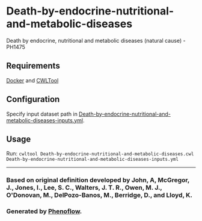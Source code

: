 # Death-by-endocrine-nutritional-and-metabolic-diseases

Death by endocrine, nutritional and metabolic diseases (natural cause) - PH1475

## Requirements

[Docker](https://docs.docker.com/install/) and [CWLTool](https://github.com/common-workflow-language/cwltool#install)

## Configuration

Specify input dataset path in [Death-by-endocrine-nutritional-and-metabolic-diseases-inputs.yml](Death-by-endocrine-nutritional-and-metabolic-diseases-inputs.yml).

## Usage

Run: `cwltool Death-by-endocrine-nutritional-and-metabolic-diseases.cwl Death-by-endocrine-nutritional-and-metabolic-diseases-inputs.yml`

***

### Based on original definition developed by John, A, McGregor, J., Jones, I., Lee, S. C., Walters, J. T. R., Owen, M. J., O'Donovan, M., DelPozo-Banos, M., Berridge, D., and Lloyd, K.
### Generated by [Phenoflow](https://kclhi.org/phenoflow).
